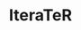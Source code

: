 ---
layout: page
title: IteraTeR
description: A framework for interactive and iterative text revision task
img: assets/img/read_revise_repeat.png
redirect: https://github.com/vipulraheja/iterater
importance: 1
category: current
---